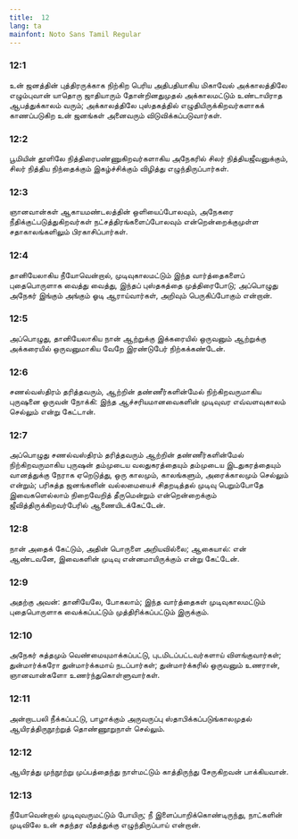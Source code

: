 ```yaml
---
title:  12
lang: ta
mainfont: Noto Sans Tamil Regular
---
```


###  12:1

உன் ஜனத்தின் புத்திரருக்காக நிற்கிற பெரிய அதிபதியாகிய மிகாவேல் அக்காலத்திலே எழும்புவான் யாதொரு ஜாதியாரும் தோன்றினதுமுதல் அக்காலமட்டும் உண்டாயிராத ஆபத்துக்காலம் வரும்; அக்காலத்திலே புஸ்தகத்தில் எழுதியிருக்கிறவர்களாகக் காணப்படுகிற உன் ஜனங்கள் அனைவரும் விடுவிக்கப்படுவார்கள்.

###  12:2

பூமியின் தூளிலே நித்திரைபண்ணுகிறவர்களாகிய அநேகரில் சிலர் நித்தியஜீவனுக்கும், சிலர் நித்திய நிந்தைக்கும் இகழ்ச்சிக்கும் விழித்து எழுந்திருப்பார்கள்.

###  12:3

ஞானவான்கள் ஆகாயமண்டலத்தின் ஒளியைப்போலவும், அநேகரை நீதிக்குட்படுத்துகிறவர்கள் நட்சத்திரங்களைப்போலவும் என்றென்றைக்குமுள்ள சதாகாலங்களிலும் பிரகாசிப்பார்கள்.

###  12:4

தானியேலாகிய நீயோவென்றால், முடிவுகாலமட்டும் இந்த வார்த்தைகளைப் புதைபொருளாக வைத்து வைத்து, இந்தப் புஸ்தகத்தை முத்திரைபோடு; அப்பொழுது அநேகர் இங்கும் அங்கும் ஓடி ஆராய்வார்கள், அறிவும் பெருகிப்போகும் என்றான்.

###  12:5

அப்பொழுது, தானியேலாகிய நான் ஆற்றுக்கு இக்கரையில் ஒருவனும் ஆற்றுக்கு அக்கரையில் ஒருவனுமாகிய வேறே இரண்டுபேர் நிற்கக்கண்டேன்.

###  12:6

சணல்வஸ்திரம் தரித்தவரும், ஆற்றின் தண்ணீர்களின்மேல் நிற்கிறவருமாகிய புருஷனை ஒருவன் நோக்கி: இந்த ஆச்சரியமானவைகளின் முடிவுவர எவ்வளவுகாலம் செல்லும் என்று கேட்டான்.

###  12:7

அப்பொழுது சணல்வஸ்திரம் தரித்தவரும் ஆற்றின் தண்ணீர்களின்மேல் நிற்கிறவருமாகிய புருஷன் தம்முடைய வலதுகரத்தையும் தம்முடைய இடதுகரத்தையும் வானத்துக்கு நேராக ஏறெடுத்து, ஒரு காலமும், காலங்களும், அரைக்காலமும் செல்லும் என்றும்; பரிசுத்த ஜனங்களின் வல்லமையைச் சிதறடித்தல் முடிவு பெறும்போதே இவைகளெல்லாம் நிறைவேறித் தீருமென்றும் என்றென்றைக்கும் ஜீவித்திருக்கிறவர்பேரில் ஆணையிடக்கேட்டேன்.

###  12:8

நான் அதைக் கேட்டும், அதின் பொருளை அறியவில்லை; ஆகையால்: என் ஆண்டவனே, இவைகளின் முடிவு என்னமாயிருக்கும் என்று கேட்டேன்.

###  12:9

அதற்கு அவன்: தானியேலே, போகலாம்; இந்த வார்த்தைகள் முடிவுகாலமட்டும் புதைபொருளாக வைக்கப்பட்டும் முத்திரிக்கப்பட்டும் இருக்கும்.

###  12:10

அநேகர் சுத்தமும் வெண்மையுமாக்கப்பட்டு, புடமிடப்பட்டவர்களாய் விளங்குவார்கள்; துன்மார்க்கரோ துன்மார்க்கமாய் நடப்பார்கள்; துன்மார்க்கரில் ஒருவனும் உணரான், ஞானவான்களோ உணர்ந்துகொள்ளுவார்கள்.

###  12:11

அன்றாடபலி நீக்கப்பட்டு, பாழாக்கும் அருவருப்பு ஸ்தாபிக்கப்படுங்காலமுதல் ஆயிரத்திருநூற்றுத் தொண்ணூறுநாள் செல்லும்.

###  12:12

ஆயிரத்து முந்நூற்று முப்பத்தைந்து நாள்மட்டும் காத்திருந்து சேருகிறவன் பாக்கியவான்.

###  12:13

நீயோவென்றால் முடிவுவருமட்டும் போயிரு; நீ இளைப்பாறிக்கொண்டிருந்து, நாட்களின் முடிவிலே உன் சுதந்தர வீதத்துக்கு எழுந்திருப்பாய் என்றான்.

